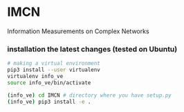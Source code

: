 # IMCN

Information Measurements on Complex Networks

### installation the latest changes (tested on Ubuntu)

```sh
# making a virtual environment
pip3 install --user virtualenv
virtualenv info_ve
source info_ve/bin/activate

(info_ve) cd IMCN # directory where you have setup.py
(info_ve) pip3 install -e .
```




